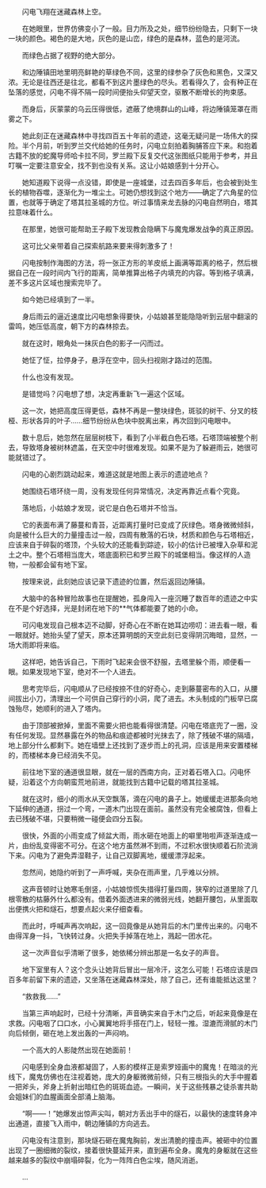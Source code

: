 　　闪电飞翔在迷藏森林上空。

　　在她眼里，世界仿佛变小了一般。目力所及之处，细节纷纷隐去，只剩下一块一块的颜色。褐色的是大地，灰色的是山峦，绿色的是森林，蓝色的是河流。

　　而绿色占据了视野的绝大部分。

　　和边陲镇田地里明亮鲜艳的草绿色不同，这里的绿参杂了灰色和黑色，又深又浓。无论是往西还是往北，都看不到这片墨绿色的尽头。若看得久了，会有种正在坠落的感觉，闪电不得不隔一段时间便抬头仰望天空，驱散不断增长的拘束感。

　　而身后，灰蒙蒙的乌云压得很低，遮蔽了绝境群山的山峰，将边陲镇笼罩在雨雾之下。

　　她此刻正在迷藏森林中寻找四百五十年前的遗迹，这毫无疑问是一场伟大的探险。半个月前，听到罗兰交代给她的任务时，闪电立刻拍着胸脯答应下来。和抱着古籍不放的蛇魔导师哈卡拉不同，罗兰殿下反复交代这张图纸只能用于参考，并且叮嘱一定要注意安全，找不到也没有关系。这让小姑娘感到十分开心。

　　她知道殿下说得一点没错，即使是一座城堡，过去四百多年后，也会被到处生长的植物吞噬，逐渐化为一堆尘土。可她仍想找到这个地方——确定了六角星的位置，也就等于确定了塔其拉圣城的方位。听过事情来龙去脉的闪电自然明白，塔其拉意味着什么。

　　在那里，她很可能帮助王子殿下发现教会隐瞒下与魔鬼爆发战争的真正原因。

　　这可比父亲带着自己探索航路来要来得刺激多了！

　　闪电按制作海图的方法，将一张正方形的羊皮纸上画满等距离的格子，然后根据自己在一段时间内飞行的距离，简单推算出格子内填充的内容。等到格子填满，差不多这片区域也搜索完毕了。

　　如今她已经填到了一半。

　　身后雨云的逼近速度比闪电想象得要快，小姑娘甚至能隐隐听到云层中翻滚的雷鸣，她压低高度，朝下方的森林掠去。

　　就在这时，眼角处一抹灰白色的影子一闪而过。

　　她怔了怔，拉停身子，悬浮在空中，回头扫视刚才路过的范围。

　　什么也没有发现。

　　是错觉吗？闪电想了想，决定再重新飞一遍这个区域。

　　这一次，她把高度压得更低，森林不再是一整块绿色，斑驳的树干、分叉的枝桠、形状各异的叶子……细节纷纷从色块中脱离出来，再次回到闪电眼中。

　　数十息后，她忽然在层层树枝下，看到了小半截白色石塔。石塔顶端被整个削去，导致塔身被树林遮盖，在天空中时很难发现。如果不是为了躲避雨云，她很可能就错过了。

　　闪电的心剧烈跳动起来，难道这就是地图上表示的遗迹地点？

　　她围绕石塔环绕一周，没有发现任何异常情况，决定再靠近点看个究竟。

　　落地后，小姑娘才发现，说它是白色石塔并不恰当。

　　它的表面布满了藤蔓和青苔，近距离打量时已变成了灰绿色。塔身微微倾斜，向是被什么巨大的力量撞击过一般，四周有散落的石块，材质和颜色与石塔相近，应该来自于碎裂的塔顶，个头较大的还能看到踪迹，较小的估计已被埋入杂草和泥土之中。整个石塔相当庞大，塔底面积已和罗兰殿下的城堡相当。像这样的人造物，一般都会留有地下室。

　　按理来说，此刻她应该记录下遗迹的位置，然后返回边陲镇。

　　大脑中的各种冒险故事也在提醒她，孤身闯入一座沉睡了数百年的遗迹之中实在不是个好选择，光是封闭在地下的**气体都能要了她的小命。

　　可闪电发现自己根本迈不动脚，好奇心在不断在她耳边唠叨：进去看一眼，看一眼就好。她抬头望了望天，原本还算明朗的天空此刻已变得阴沉晦暗，显然，一场大雨即将来临。

　　这样吧，她告诉自己，下雨时飞起来会很不舒服，去塔里躲个雨，顺便看一眼。如果发现地下室，绝对不一个人进去。

　　思考完毕后，闪电顺从了已经按捺不住的好奇心，走到藤蔓密布的入口，从腰间拔出小刀，清理出一个可供自己穿行的小洞，爬了进去。木头制成的门板早已腐蚀殆尽，她顺利的进入了塔内。

　　由于顶部被掀掉，里面不需要火把也能看得很清楚。闪电在塔底兜了一圈，没有任何发现。显然暴露在外的物品和痕迹都被时光抹去了，除了残破不堪的隔墙，地上部分什么都剩下。她在墙壁上还找到了逐步而上的孔洞，应该是用来安置楼梯的，而楼梯本身已经消失不见。

　　前往地下室的通道很显眼，就在一层的西南方向，正对着石塔入口。闪电怀疑，沿着这个方向朝蛮荒地前进，就能找到古籍中记载的塔其拉圣城。

　　就在这时，细小的雨水从天空飘落，滴在闪电的鼻子上。她缓缓走进那条向地下延伸的通道，拐过一个弯，一道木门出现在面前。虽然没有完全被腐蚀，但看上去已残破不堪，只要稍微一碰便会四分五裂。

　　很快，外面的小雨变成了倾盆大雨，雨水砸在地面上的噼里啪啦声逐渐连成一片，由纷乱变得密不可分。在这个地方虽然淋不到雨，不过积水很快顺着石阶流淌下来。闪电为了避免弄湿鞋子，让自己双脚离地，缓缓漂浮起来。

　　忽然间，她隐约听到了一声呼喊，夹杂在雨声里，几乎难以分辨。

　　这声音顿时让她寒毛倒竖，小姑娘惊慌失措得打量四周，狭窄的过道里除了几根零散的枯藤外什么都没有。借着外面透进来的微弱光线，她翻开腰包，从里面取出便携火把和燧石，想要点起火来仔细查看。

　　而此时，呼喊声再次响起，这一回竟像是从她背后的木门里传出来的。闪电不由得浑身一抖，飞快转过身。火把失手掉落在地上，溅起一团水花。

　　这一次声音似乎清晰了很多，她依稀分辨出那是一名女子的声音。

　　地下室里有人？这个念头让她背后冒出一层冷汗，这怎么可能！石塔应该是四百多年前留下来的遗迹，又坐落在迷藏森林深处，除了自己，还有谁能抵达这里？

　　“救救我……”

　　当第三声响起时，已经十分清晰，声音确实来自于木门之后，听起来竟像是在求救。闪电咽了口口水，小心翼翼地将手搭在门上，轻轻一推。湿漉而滑腻的木门向后倾倒，砸在地上发出轰的一声闷响。

　　一个高大的人影陡然出现在她面前！

　　闪电感到全身血液都凝固了，人影的模样正是索罗娅画中的魔鬼！在暗淡的光线下，魔鬼仿佛也在注视着她，庞大的身躯微微前倾，只有三根指头的大手中握着一把斧头，斧身上折射出暗红色的斑斑血迹。一瞬间，关于这些残暴之徒杀害共助会姐妹们的血腥画面全部涌上脑海。

　　“啊——！”她爆发出惊声尖叫，朝对方丢出手中的燧石，以最快的速度转身冲出通道，直接飞入雨中，朝边陲镇的方向逃去。

　　闪电没有注意到，那块燧石砸在魔鬼胸前，发出清脆的撞击声。被砸中的位置出现了一圈细微的裂纹，接着很快蔓延开来，直到遍布全身。魔鬼的身躯就在这些越来越多的裂纹中崩塌碎裂，化为一阵阵白色尘埃，随风消逝。

　　...
